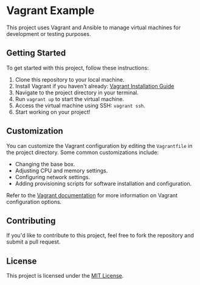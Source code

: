 # Vagrant Example

This project uses Vagrant and Ansible to manage virtual machines for development or testing purposes.

## Getting Started

To get started with this project, follow these instructions:

1. Clone this repository to your local machine.
2. Install Vagrant if you haven't already: [Vagrant Installation Guide](https://www.vagrantup.com/docs/installation)
3. Navigate to the project directory in your terminal.
4. Run `vagrant up` to start the virtual machine.
5. Access the virtual machine using SSH: `vagrant ssh`.
6. Start working on your project!

## Customization

You can customize the Vagrant configuration by editing the `Vagrantfile` in the project directory. Some common customizations include:

- Changing the base box.
- Adjusting CPU and memory settings.
- Configuring network settings.
- Adding provisioning scripts for software installation and configuration.

Refer to the [Vagrant documentation](https://www.vagrantup.com/docs) for more information on Vagrant configuration options.

## Contributing

If you'd like to contribute to this project, feel free to fork the repository and submit a pull request.

## License

This project is licensed under the [MIT License](LICENSE).
